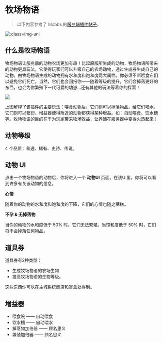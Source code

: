 # 牧场物语

> 以下内容参考了 Mcbbs 的[服务端插件帖子](https://www.mcbbs.net/thread-1211227-1-1.html)。

![](https://mimaru-jp.oss-ap-northeast-1.aliyuncs.com/images/20210803233524.png ':class=img-uni')

## 什么是牧场物语

牧场物语让服务器的动物农场更加有趣！比起原版所生成的动物，牧场物语所带来的动物更具玩法，它使得玩家们可以升级自己的农场动物，通过生成券生成自己的动物。由牧场物语生成的动物拥有水和度和饱和度两大属性。你必须不断喂食它们以避免它们死亡，当然，它们也会回报你——随着等级的提升，它们会掉落更好的东西，也会为你繁殖下一代可爱的幼崽...还有其他的玩法等着你的探索！

![](https://mimaru-jp.oss-ap-northeast-1.aliyuncs.com/images/20210803233626.png)

上图解释了该插件的主要玩法：喂食动物后，它们则可以掉落物品。给它们喝水，它们则可以繁衍。增益器使得附近的动物都获得某种增益。如：自动喂食、饮水槽等。牧场物语的目的在于为玩家带来牧场效益，让养殖在服务器中变得火热起来！

## 动物等级

4 个品质：普通、稀有、史诗、传说。

## 动物 UI

点击一个牧场物语的动物后，你将进入一个 **动物UI** 页面。在该UI里，你将可以看到许多有关该动物的信息。

**心情**

随着你的动物的水和度和饱和度的下降，它们的心情也随之糟糕。

**不孕 & 无掉落物**

当你的动物的水和度低于 50% 时，它们无法繁殖。当饱和度低于 50% 时，它们将不会掉落任何物品。

## 道具券

道具券有2种类型：

- 生成牧场物语的农场生物
- 提高牧场物语的生物等级。

这些东西你可以在主城系统商店和盲盒处得到。

## 增益器

- 喂食碗 —— 自动喂食
- 饮水槽 —— 自动喂水
- 掉落物加倍器 —— 顾名思义
- 繁殖加倍器 —— 顾名思义